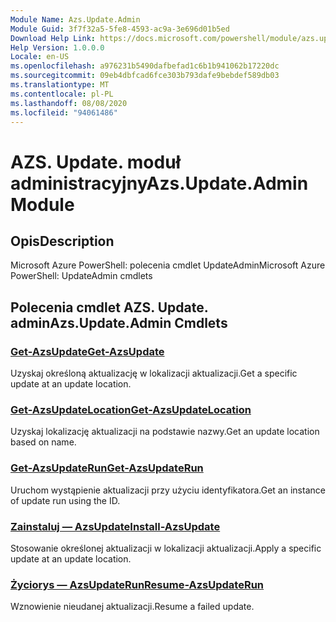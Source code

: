 ```yaml
---
Module Name: Azs.Update.Admin
Module Guid: 3f7f32a5-5fe8-4593-ac9a-3e696d01b5ed
Download Help Link: https://docs.microsoft.com/powershell/module/azs.update.admin
Help Version: 1.0.0.0
Locale: en-US
ms.openlocfilehash: a976231b5490dafbefad1c6b1b941062b17220dc
ms.sourcegitcommit: 09eb4dbfcad6fce303b793dafe9bebdef589db03
ms.translationtype: MT
ms.contentlocale: pl-PL
ms.lasthandoff: 08/08/2020
ms.locfileid: "94061486"
---
```

# <span data-ttu-id="14289-101">AZS. Update. moduł administracyjny</span><span class="sxs-lookup"><span data-stu-id="14289-101">Azs.Update.Admin Module</span></span>
## <span data-ttu-id="14289-102">Opis</span><span class="sxs-lookup"><span data-stu-id="14289-102">Description</span></span>
<span data-ttu-id="14289-103">Microsoft Azure PowerShell: polecenia cmdlet UpdateAdmin</span><span class="sxs-lookup"><span data-stu-id="14289-103">Microsoft Azure PowerShell: UpdateAdmin cmdlets</span></span>

## <span data-ttu-id="14289-104">Polecenia cmdlet AZS. Update. admin</span><span class="sxs-lookup"><span data-stu-id="14289-104">Azs.Update.Admin Cmdlets</span></span>
### [<span data-ttu-id="14289-105">Get-AzsUpdate</span><span class="sxs-lookup"><span data-stu-id="14289-105">Get-AzsUpdate</span></span>](Get-AzsUpdate.md)
<span data-ttu-id="14289-106">Uzyskaj określoną aktualizację w lokalizacji aktualizacji.</span><span class="sxs-lookup"><span data-stu-id="14289-106">Get a specific update at an update location.</span></span>

### [<span data-ttu-id="14289-107">Get-AzsUpdateLocation</span><span class="sxs-lookup"><span data-stu-id="14289-107">Get-AzsUpdateLocation</span></span>](Get-AzsUpdateLocation.md)
<span data-ttu-id="14289-108">Uzyskaj lokalizację aktualizacji na podstawie nazwy.</span><span class="sxs-lookup"><span data-stu-id="14289-108">Get an update location based on name.</span></span>

### [<span data-ttu-id="14289-109">Get-AzsUpdateRun</span><span class="sxs-lookup"><span data-stu-id="14289-109">Get-AzsUpdateRun</span></span>](Get-AzsUpdateRun.md)
<span data-ttu-id="14289-110">Uruchom wystąpienie aktualizacji przy użyciu identyfikatora.</span><span class="sxs-lookup"><span data-stu-id="14289-110">Get an instance of update run using the ID.</span></span>

### [<span data-ttu-id="14289-111">Zainstaluj — AzsUpdate</span><span class="sxs-lookup"><span data-stu-id="14289-111">Install-AzsUpdate</span></span>](Install-AzsUpdate.md)
<span data-ttu-id="14289-112">Stosowanie określonej aktualizacji w lokalizacji aktualizacji.</span><span class="sxs-lookup"><span data-stu-id="14289-112">Apply a specific update at an update location.</span></span>

### [<span data-ttu-id="14289-113">Życiorys — AzsUpdateRun</span><span class="sxs-lookup"><span data-stu-id="14289-113">Resume-AzsUpdateRun</span></span>](Resume-AzsUpdateRun.md)
<span data-ttu-id="14289-114">Wznowienie nieudanej aktualizacji.</span><span class="sxs-lookup"><span data-stu-id="14289-114">Resume a failed update.</span></span>

